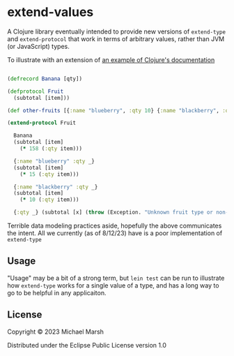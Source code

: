 # extend-values

A Clojure library eventually intended to provide new versions of  `extend-type` and `extend-protocol` that work in terms of arbitrary values, rather than JVM (or JavaScript) types.

To illustrate with an extension of [an example of Clojure's documentation](https://clojuredocs.org/clojure.core/extend-type#example-542692cbc026201cdc326bc2)
```clojure

(defrecord Banana [qty])

(defprotocol Fruit
  (subtotal [item]))

(def other-fruits [{:name "blueberry", :qty 10} {:name "blackberry", :qty 20}])

(extend-protocol Fruit

  Banana
  (subtotal [item]
    (* 158 (:qty item)))

  {:name "blueberry" :qty _}
  (subtotal [item]
    (* 15 (:qty item)))

  {:name "blackberry" :qty _}
  (subtotal [item]
    (* 10 (:qty item)))

  {:qty _} (subtotal [x] (throw (Exception. "Unknown fruit type or non-fruit data"))))
```
Terrible data modeling practices aside, hopefully the above communicates the intent. All we currently (as of 8/12/23) have is a poor implementation of `extend-type`

## Usage
"Usage" may be a bit of a strong term, but `lein test` can be run to illustrate how `extend-type` works for a single value of a type, and has a long way to go to be helpful in any applicaiton.

## License

Copyright © 2023 Michael Marsh

Distributed under the Eclipse Public License version 1.0
